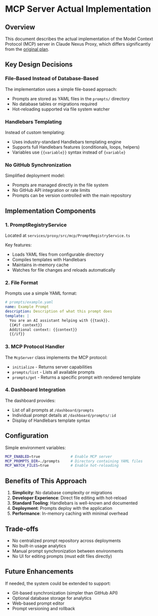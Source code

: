 # MCP Server Actual Implementation

## Overview

This document describes the actual implementation of the Model Context Protocol (MCP) server in Claude Nexus Proxy, which differs significantly from the [original plan](./mcp-server-original-plan.md).

## Key Design Decisions

### File-Based Instead of Database-Based

The implementation uses a simple file-based approach:

- Prompts are stored as YAML files in the `prompts/` directory
- No database tables or migrations required
- Hot-reloading supported via file system watcher

### Handlebars Templating

Instead of custom templating:

- Uses industry-standard Handlebars templating engine
- Supports full Handlebars features (conditionals, loops, helpers)
- Variables use `{{variable}}` syntax instead of `{variable}`

### No GitHub Synchronization

Simplified deployment model:

- Prompts are managed directly in the file system
- No GitHub API integration or rate limits
- Prompts can be version controlled with the main repository

## Implementation Components

### 1. PromptRegistryService

Located at `services/proxy/src/mcp/PromptRegistryService.ts`

Key features:

- Loads YAML files from configurable directory
- Compiles templates with Handlebars
- Maintains in-memory cache
- Watches for file changes and reloads automatically

### 2. File Format

Prompts use a simple YAML format:

```yaml
# prompts/example.yaml
name: Example Prompt
description: Description of what this prompt does
template: |
  You are an AI assistant helping with {{task}}.
  {{#if context}}
  Additional context: {{context}}
  {{/if}}
```

### 3. MCP Protocol Handler

The `McpServer` class implements the MCP protocol:

- `initialize` - Returns server capabilities
- `prompts/list` - Lists all available prompts
- `prompts/get` - Returns a specific prompt with rendered template

### 4. Dashboard Integration

The dashboard provides:

- List of all prompts at `/dashboard/prompts`
- Individual prompt details at `/dashboard/prompts/:id`
- Display of Handlebars template syntax

## Configuration

Simple environment variables:

```bash
MCP_ENABLED=true              # Enable MCP server
MCP_PROMPTS_DIR=./prompts     # Directory containing YAML files
MCP_WATCH_FILES=true          # Enable hot-reloading
```

## Benefits of This Approach

1. **Simplicity**: No database complexity or migrations
2. **Developer Experience**: Direct file editing with hot-reload
3. **Standard Tooling**: Handlebars is well-known and documented
4. **Deployment**: Prompts deploy with the application
5. **Performance**: In-memory caching with minimal overhead

## Trade-offs

- No centralized prompt repository across deployments
- No built-in usage analytics
- Manual prompt synchronization between environments
- No UI for editing prompts (must edit files directly)

## Future Enhancements

If needed, the system could be extended to support:

- Git-based synchronization (simpler than GitHub API)
- Optional database storage for analytics
- Web-based prompt editor
- Prompt versioning and rollback
